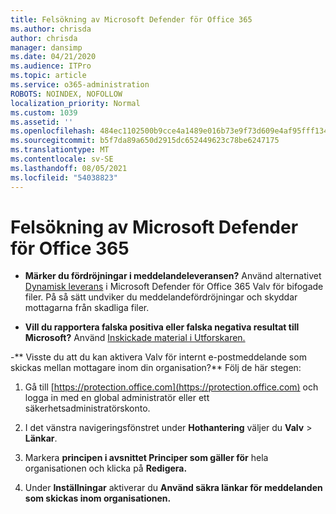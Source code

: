 ```yaml
---
title: Felsökning av Microsoft Defender för Office 365
ms.author: chrisda
author: chrisda
manager: dansimp
ms.date: 04/21/2020
ms.audience: ITPro
ms.topic: article
ms.service: o365-administration
ROBOTS: NOINDEX, NOFOLLOW
localization_priority: Normal
ms.custom: 1039
ms.assetid: ''
ms.openlocfilehash: 484ec1102500b9cce4a1489e016b73e9f73d609e4af95fff13405857d34f3978
ms.sourcegitcommit: b5f7da89a650d2915dc652449623c78be6247175
ms.translationtype: MT
ms.contentlocale: sv-SE
ms.lasthandoff: 08/05/2021
ms.locfileid: "54038823"
---
```

# <a name="troubleshooting-microsoft-defender-for-office-365"></a>Felsökning av Microsoft Defender för Office 365

- **Märker du fördröjningar i meddelandeleveransen?** Använd alternativet [Dynamisk leverans](/microsoft-365/security/office-365-security/dynamic-delivery-and-previewing) i Microsoft Defender för Office 365 Valv för bifogade filer. På så sätt undviker du meddelandefördröjningar och skyddar mottagarna från skadliga filer.

- **Vill du rapportera falska positiva eller falska negativa resultat till Microsoft?** Använd [Inskickade material i Utforskaren.](https://protection.office.com/reportsubmission)

-** Visste du att du kan aktivera Valv för internt e-postmeddelande som skickas mellan mottagare inom din organisation?** Följ de här stegen:

  1. Gå till [https://protection.office.com](https://protection.office.com) och logga in med en global administratör eller ett säkerhetsadministratörskonto.

  2. I det vänstra navigeringsfönstret under **Hothantering** väljer du **Valv** \> **Länkar**.

  3. Markera **principen i avsnittet Principer som gäller för** hela organisationen och klicka på **Redigera.**

  4. Under **Inställningar** aktiverar du **Använd säkra länkar för meddelanden som skickas inom organisationen.**
